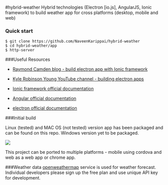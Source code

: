 #hybrid-weather
Hybrid technologies (Electron [io.js], AngularJS, Ionic framework) to build weather app for cross platforms (desktop, mobile and web)

### Quick start

```
$ git clone https://github.com/NaveenKarippai/hybrid-weather
$ cd hybrid-weather/app
$ http-server
```

###Useful Resources
* [Raymond Camden blog - build electron app with Ionic framework](http://www.raymondcamden.com/2015/07/23/some-initial-thoughts-on-building-desktop-apps-with-ionic-and-electron)

* [ Kyle Robinson Young YouTube channel - building electron apps](https://www.youtube.com/playlist?list=PL1QRvYV-LXn6ESBl7qm1teB1U1CK1B6gv)

* [Ionic framework official documentation](http://ionicframework.com/)

* [Angular official documentation](https://angularjs.org/)

* [electron official documentation](http://electron.atom.io/)

###Initial build

Linux (tested) and MAC OS (not tested) version app has been packaged and can be found on this repo. Windows version yet to be packaged.

![](https://github.com/NaveenKarippai/hybrid-weather/blob/master/weather1.png)

This project can be ported to multiple platforms - mobile using cordova and web as a web app or chrome app.

###Weather data
[openweathermap](http://openweathermap.org/) service is used for weather forecast. Individual developers please sign up the free plan and use unique API key for development.


